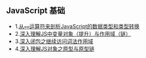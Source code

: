 ## JavaScript 基础

* 1.[从`==`运算符来剖析JavaScript的数据类型和类型转换](https://github.com/dlm-wizard/blog/blob/master/notes/You-Dont-Know-JS/%E4%BB%8E%20%3D%3D%20%E8%BF%90%E7%AE%97%E7%AC%A6%E6%9D%A5%E5%89%96%E6%9E%90%20JavaScript%20%E7%9A%84%E6%95%B0%E6%8D%AE%E7%B1%BB%E5%9E%8B%E3%80%81%E7%B1%BB%E5%9E%8B%E8%BD%AC%E6%8D%A2.md)
* 2.[深入理解JS中变量对象（提升）与作用域（链）](https://github.com/dlm-wizard/blog/blob/master/notes/You-Dont-Know-JS/%E6%B7%B1%E5%85%A5%E7%90%86%E8%A7%A3JS%E4%B8%AD%E5%8F%98%E9%87%8F%E5%AF%B9%E8%B1%A1%EF%BC%88%E5%8F%98%E9%87%8F%E6%8F%90%E5%8D%87%EF%BC%89%E3%80%81%E4%BD%9C%E7%94%A8%E5%9F%9F%EF%BC%88%E9%93%BE%EF%BC%89.md)
* 3.[深入闭包之继续访问词法作用域](https://github.com/dlm-wizard/blog/blob/master/notes/You-Dont-Know-JS/%E6%B7%B1%E5%85%A5%E9%97%AD%E5%8C%85%E4%B9%8B-%E7%BB%A7%E7%BB%AD%E8%AE%BF%E9%97%AE%E8%AF%8D%E6%B3%95%E4%BD%9C%E7%94%A8%E5%9F%9F.md)
* 4.[深入理解JS对象之原型与原型链](https://github.com/dlm-wizard/blog/blob/master/notes/You-Dont-Know-JS/%E6%B7%B1%E5%85%A5%E7%90%86%E8%A7%A3JS%E5%AF%B9%E8%B1%A1%E4%B9%8B%E5%8E%9F%E5%9E%8B%E4%B8%8E%E5%8E%9F%E5%9E%8B%E9%93%BE.md)
